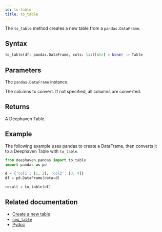 ```yaml
---
id: to-table
title: to_table
---
```


The `to_table` method creates a new table from a `pandas.DataFrame`.

## Syntax

```python syntax
to_table(df: pandas.DataFrame, cols: list[str] = None) -> Table
```

## Parameters

<ParamTable>
<Param name="df" type="pandas.DataFrame">

The `pandas.DataFrame` instance.

</Param>
<Param name="cols" type="list[str]" optional>

The columns to convert. If not specified, all columns are converted.

</Param>
</ParamTable>

## Returns

A Deephaven Table.

## Example

The following example uses pandas to create a DataFrame, then converts it to a Deephaven Table with `to_table`.

```python order=result,df
from deephaven.pandas import to_table
import pandas as pd

d = {'col1': [1, 2], 'col2': [3, 4]}
df = pd.DataFrame(data=d)

result = to_table(df)
```

## Related documentation

- [Create a new table](../../how-to-guides/new-table.md)
- [`new_table`](../table-operations/create/newTable.md)
- [Pydoc](https://deephaven.io/core/pydoc/code/deephaven.pandas.html#deephaven.pandas.to_table)
